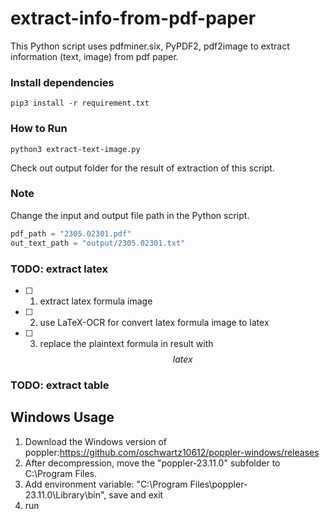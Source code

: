 # extract-info-from-pdf-paper
This Python script uses pdfminer.six, PyPDF2, pdf2image to extract information (text, image) from pdf paper. 


### Install dependencies
```
pip3 install -r requirement.txt
```

### How to Run
```plaintext
python3 extract-text-image.py
```
Check out output folder for the result of extraction of this script.

### Note
Change the input and output file path in the Python script.
```python
pdf_path = "2305.02301.pdf"
out_text_path = "output/2305.02301.txt" 
```

### TODO: extract latex
- [ ] 1. extract latex formula image
- [ ] 2. use LaTeX-OCR for convert latex formula image to latex
- [ ] 3. replace the plaintext formula in result with $$ latex $$

### TODO: extract table

## Windows Usage
1. Download the Windows version of poppler:https://github.com/oschwartz10612/poppler-windows/releases
2. After decompression, move the "poppler-23.11.0" subfolder to C:\Program Files.
3. Add environment variable: "C:\Program Files\poppler-23.11.0\Library\bin", save and exit
4. run
